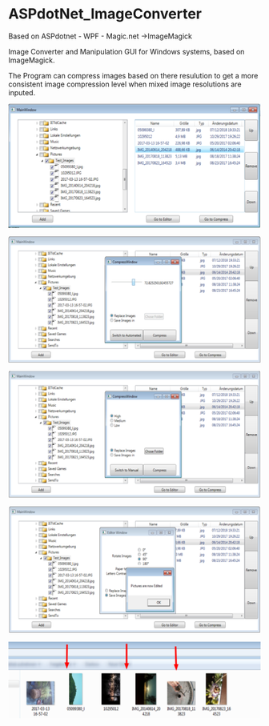 # ASPdotNet_ImageConverter
Based on ASPdotnet - WPF - Magic.net ->ImageMagick

Image Converter and Manipulation GUI for Windows systems, based on ImageMagick.

The Program can compress images based on there resulution to get a more  consistent image compression level when mixed image resolutions are inputed.



![](/img/1.png) 

![](/img/2.png) 

![](/img/3.png) 

![](/img/4.png)

![](/img/5.png)
